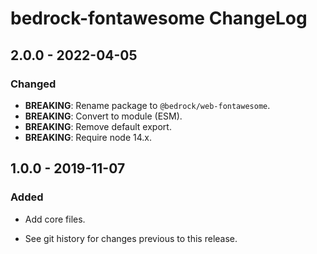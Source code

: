 # bedrock-fontawesome ChangeLog

## 2.0.0 - 2022-04-05

### Changed
- **BREAKING**: Rename package to `@bedrock/web-fontawesome`.
- **BREAKING**: Convert to module (ESM).
- **BREAKING**: Remove default export.
- **BREAKING**: Require node 14.x.

## 1.0.0 - 2019-11-07

### Added
- Add core files.

- See git history for changes previous to this release.

